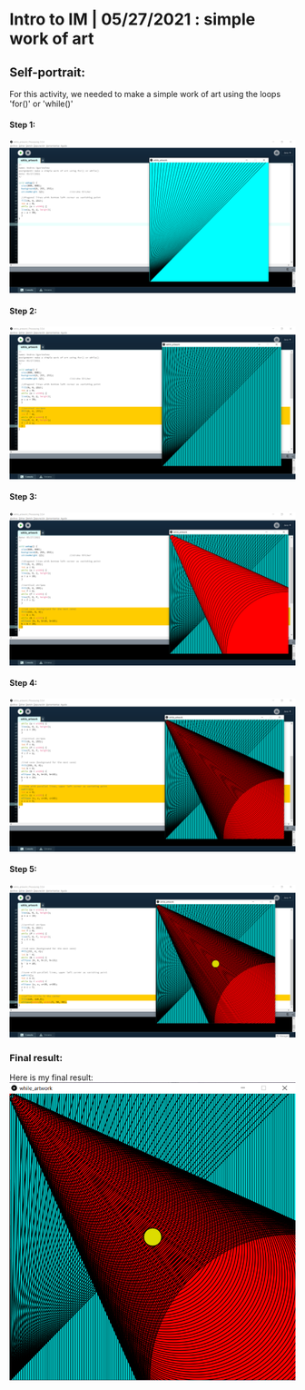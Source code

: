 # Intro to IM | 05/27/2021 : simple work of art

## Self-portrait:
For this activity, we needed to make a simple work of art using the loops 'for()' or 'while()'

#### Step 1:
![](step1.png)


#### Step 2:
![](step2.png)


#### Step 3:
![](step3.png)


#### Step 4:
![](step4.png)


#### Step 5:
![](step5.png)


### Final result:
Here is my final result:
![](final.png)

